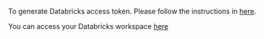 To generate Databricks access token. Please follow the instructions in [here](https://docs.databricks.com/api/latest/authentication.html).

You can access your Databricks workspace [here](https://eastus.azuredatabricks.net/aad/auth?has=&Workspace=/subscriptions/{Outputs.subscriptionId}/resourceGroups/{Outputs.resourceGroupName}/providers/Microsoft.Databricks/workspaces/{Outputs.workspaceName}&WorkspaceResourceGroupUri=/subscriptions/{Outputs.subscriptionId}/resourceGroups/{Outputs.mangedResourceGroupName})